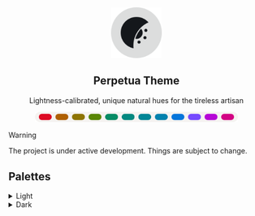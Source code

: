 <p align="center">
    <picture>
        <source media="(prefers-color-scheme: dark)" srcset="https://raw.githubusercontent.com/perpetuatheme/perpetua/main/logo/logo_circle_dark.png">
        <source media="(prefers-color-scheme: light)" srcset="https://raw.githubusercontent.com/perpetuatheme/perpetua/main/logo/logo_circle_light.png">
        <img alt="The Perpetua logo, a waning crescent flipped across the x-axis, with half a sun on the inside" width="100" src="https://raw.githubusercontent.com/perpetuatheme/perpetua/main/logo/logo_circle_light.png">
    </picture>
    <h2 align="center">Perpetua Theme</h2>
</p>

<p align="center">Lightness-calibrated, unique natural hues for the tireless artisan</p>

<p align="center">
    <picture>
        <source media="(prefers-color-scheme: dark)" srcset="https://raw.githubusercontent.com/perpetuatheme/perpetua/main/assets/palette_dark.png">
        <source media="(prefers-color-scheme: light)" srcset="https://raw.githubusercontent.com/perpetuatheme/perpetua/main/assets/palette_light.png">
        <img alt="Perpetua color palette" width="400" src="https://raw.githubusercontent.com/perpetuatheme/perpetua/main/assets/palette_light.png">
    </picture>
</p>

> [!WARNING]
> The project is under active development. Things are subject to change.

## Palettes

<details>
    <summary>Light</summary>
    <table>
        <thead>
            <tr>
                <th>Swatch</th>
                <th>Label</th>
                <th>Hex</th>
                <th>RGB</th>
                <th>Okhsl (approx.)</th>
            </tr>
        </thead>
        <tbody>
            <tr>
                <td align="center"><img alt="Perpetua Light: Red" height="22" src="./assets/swatch_light_red.png"></td>
                <td>Red</td>
                <td><code>#dd0c25</code></td>
                <td><code>rgb(221, 12, 37)</code></td>
                <td><code>okhsl(25, 99%, 50%)</code></td>
            </tr>
            <tr>
                <td align="center"><img alt="Perpetua Light: Orange" height="22" src="./assets/swatch_light_orange.png"></td>
                <td>Orange</td>
                <td><code>#af6001</code></td>
                <td><code>rgb(175, 96, 1)</code></td>
                <td><code>okhsl(59, 99%, 50%)</code></td>
            </tr>
            <tr>
                <td align="center"><img alt="Perpetua Light: Yellow" height="22" src="./assets/swatch_light_yellow.png"></td>
                <td>Yellow</td>
                <td><code>#8e7502</code></td>
                <td><code>rgb(142, 117, 2)</code></td>
                <td><code>okhsl(93, 99%, 50%)</code></td>
            </tr>
            <tr>
                <td align="center"><img alt="Perpetua Light: Lime" height="22" src="./assets/swatch_light_lime.png"></td>
                <td>Lime</td>
                <td><code>#5a8705</code></td>
                <td><code>rgb(90, 135, 5)</code></td>
                <td><code>okhsl(129, 99%, 50%)</code></td>
            </tr>
            <tr>
                <td align="center"><img alt="Perpetua Light: Green" height="22" src="./assets/swatch_light_green.png"></td>
                <td>Green</td>
                <td><code>#068c65</code></td>
                <td><code>rgb(6, 140, 101)</code></td>
                <td><code>okhsl(165, 99%, 50%)</code></td>
            </tr>
            <tr>
                <td align="center"><img alt="Perpetua Light: Turquoise" height="22" src="./assets/swatch_light_turquoise.png"></td>
                <td>Turquoise</td>
                <td><code>#038981</code></td>
                <td><code>rgb(3, 137, 129)</code></td>
                <td><code>okhsl(187, 99%, 50%)</code></td>
            </tr>
            <tr>
                <td align="center"><img alt="Perpetua Light: Cyan" height="22" src="./assets/swatch_light_cyan.png"></td>
                <td>Cyan</td>
                <td><code>#028696</code></td>
                <td><code>rgb(2, 134, 150)</code></td>
                <td><code>okhsl(209, 99%, 50%)</code></td>
            </tr>
            <tr>
                <td align="center"><img alt="Perpetua Light: Cerulean" height="22" src="./assets/swatch_light_cerulean.png"></td>
                <td>Cerulean</td>
                <td><code>#0282ae</code></td>
                <td><code>rgb(2, 130, 174)</code></td>
                <td><code>okhsl(231, 99%, 50%)</code></td>
            </tr>
            <tr>
                <td align="center"><img alt="Perpetua Light: Blue" height="22" src="./assets/swatch_light_blue.png"></td>
                <td>Blue</td>
                <td><code>#0476db</code></td>
                <td><code>rgb(4, 118, 219)</code></td>
                <td><code>okhsl(254, 99%, 50%)</code></td>
            </tr>
            <tr>
                <td align="center"><img alt="Perpetua Light: Violet" height="22" src="./assets/swatch_light_violet.png"></td>
                <td>Violet</td>
                <td><code>#764bfe</code></td>
                <td><code>rgb(118, 75, 254)</code></td>
                <td><code>okhsl(287, 99%, 50%)</code></td>
            </tr>
            <tr>
                <td align="center"><img alt="Perpetua Light: Lavender" height="22" src="./assets/swatch_light_lavender.png"></td>
                <td>Lavender</td>
                <td><code>#b607d7</code></td>
                <td><code>rgb(182, 7, 215)</code></td>
                <td><code>okhsl(319, 99%, 50%)</code></td>
            </tr>
            <tr>
                <td align="center"><img alt="Perpetua Light: Pink" height="22" src="./assets/swatch_light_pink.png"></td>
                <td>Pink</td>
                <td><code>#d30384</code></td>
                <td><code>rgb(211, 3, 132)</code></td>
                <td><code>okhsl(352, 99%, 50%)</code></td>
            </tr>
            <tr>
                <td align="center"><img alt="Perpetua Light: Red Back" height="22" src="./assets/swatch_light_red_back.png"></td>
                <td>Red Back</td>
                <td><code>#f2d5d2</code></td>
                <td><code>rgb(242, 213, 210)</code></td>
                <td><code>okhsl(25, 51%, 88%)</code></td>
            </tr>
            <tr>
                <td align="center"><img alt="Perpetua Light: Orange Back" height="22" src="./assets/swatch_light_orange_back.png"></td>
                <td>Orange Back</td>
                <td><code>#f1d8c4</code></td>
                <td><code>rgb(241, 216, 196)</code></td>
                <td><code>okhsl(59, 51%, 88%)</code></td>
            </tr>
            <tr>
                <td align="center"><img alt="Perpetua Light: Yellow Back" height="22" src="./assets/swatch_light_yellow_back.png"></td>
                <td>Yellow Back</td>
                <td><code>#e9ddb3</code></td>
                <td><code>rgb(233, 221, 179)</code></td>
                <td><code>okhsl(93, 51%, 88%)</code></td>
            </tr>
            <tr>
                <td align="center"><img alt="Perpetua Light: Lime Back" height="22" src="./assets/swatch_light_lime_back.png"></td>
                <td>Lime Back</td>
                <td><code>#cfe6b8</code></td>
                <td><code>rgb(207, 230, 184)</code></td>
                <td><code>okhsl(129, 51%, 88%)</code></td>
            </tr>
            <tr>
                <td align="center"><img alt="Perpetua Light: Green Back" height="22" src="./assets/swatch_light_green_back.png"></td>
                <td>Green Back</td>
                <td><code>#b9ead3</code></td>
                <td><code>rgb(185, 234, 211)</code></td>
                <td><code>okhsl(165, 51%, 88%)</code></td>
            </tr>
            <tr>
                <td align="center"><img alt="Perpetua Light: Turquoise Back" height="22" src="./assets/swatch_light_turquoise_back.png"></td>
                <td>Turquoise Back</td>
                <td><code>#b5e9e3</code></td>
                <td><code>rgb(181, 233, 227)</code></td>
                <td><code>okhsl(187, 51%, 88%)</code></td>
            </tr>
            <tr>
                <td align="center"><img alt="Perpetua Light: Cyan Back" height="22" src="./assets/swatch_light_cyan_back.png"></td>
                <td>Cyan Back</td>
                <td><code>#bbe6ee</code></td>
                <td><code>rgb(187, 230, 238)</code></td>
                <td><code>okhsl(209, 51%, 88%)</code></td>
            </tr>
            <tr>
                <td align="center"><img alt="Perpetua Light: Cerulean Back" height="22" src="./assets/swatch_light_cerulean_back.png"></td>
                <td>Cerulean Back</td>
                <td><code>#c5e2f2</code></td>
                <td><code>rgb(197, 226, 242)</code></td>
                <td><code>okhsl(231, 51%, 88%)</code></td>
            </tr>
            <tr>
                <td align="center"><img alt="Perpetua Light: Blue Back" height="22" src="./assets/swatch_light_blue_back.png"></td>
                <td>Blue Back</td>
                <td><code>#cfdff3</code></td>
                <td><code>rgb(207, 223, 243)</code></td>
                <td><code>okhsl(254, 51%, 88%)</code></td>
            </tr>
            <tr>
                <td align="center"><img alt="Perpetua Light: Violet Back" height="22" src="./assets/swatch_light_violet_back.png"></td>
                <td>Violet Back</td>
                <td><code>#dbdaf3</code></td>
                <td><code>rgb(219, 218, 243)</code></td>
                <td><code>okhsl(287, 51%, 88%)</code></td>
            </tr>
            <tr>
                <td align="center"><img alt="Perpetua Light: Lavender Back" height="22" src="./assets/swatch_light_lavender_back.png"></td>
                <td>Lavender Back</td>
                <td><code>#e9d5ee</code></td>
                <td><code>rgb(233, 213, 238)</code></td>
                <td><code>okhsl(319, 51%, 88%)</code></td>
            </tr>
            <tr>
                <td align="center"><img alt="Perpetua Light: Pink Back" height="22" src="./assets/swatch_light_pink_back.png"></td>
                <td>Pink Back</td>
                <td><code>#f1d4df</code></td>
                <td><code>rgb(241, 212, 223)</code></td>
                <td><code>okhsl(352, 51%, 88%)</code></td>
            </tr>
            <tr>
                <td align="center"><img alt="Perpetua Light: Base 0" height="22" src="./assets/swatch_light_base0.png"></td>
                <td>Base 0</td>
                <td><code>#f5f3f1</code></td>
                <td><code>rgb(245, 243, 241)</code></td>
                <td><code>okhsl(68, 12%, 96%)</code></td>
            </tr>
            <tr>
                <td align="center"><img alt="Perpetua Light: Base 1" height="22" src="./assets/swatch_light_base1.png"></td>
                <td>Base 1</td>
                <td><code>#edeae7</code></td>
                <td><code>rgb(237, 234, 231)</code></td>
                <td><code>okhsl(68, 11%, 93%)</code></td>
            </tr>
            <tr>
                <td align="center"><img alt="Perpetua Light: Base 2" height="22" src="./assets/swatch_light_base2.png"></td>
                <td>Base 2</td>
                <td><code>#e6e2de</code></td>
                <td><code>rgb(230, 226, 222)</code></td>
                <td><code>okhsl(68, 10%, 90%)</code></td>
            </tr>
            <tr>
                <td align="center"><img alt="Perpetua Light: Base 3" height="22" src="./assets/swatch_light_base3.png"></td>
                <td>Base 3</td>
                <td><code>#d6d1cb</code></td>
                <td><code>rgb(214, 209, 203)</code></td>
                <td><code>okhsl(68, 9%, 84%)</code></td>
            </tr>
            <tr>
                <td align="center"><img alt="Perpetua Light: Base 4" height="22" src="./assets/swatch_light_base4.png"></td>
                <td>Base 4</td>
                <td><code>#c6c0ba</code></td>
                <td><code>rgb(198, 192, 186)</code></td>
                <td><code>okhsl(68, 8%, 78%)</code></td>
            </tr>
            <tr>
                <td align="center"><img alt="Perpetua Light: Base 5" height="22" src="./assets/swatch_light_base5.png"></td>
                <td>Base 5</td>
                <td><code>#b6b0a9</code></td>
                <td><code>rgb(182, 176, 169)</code></td>
                <td><code>okhsl(68, 7%, 72%)</code></td>
            </tr>
            <tr>
                <td align="center"><img alt="Perpetua Light: Over 0" height="22" src="./assets/swatch_light_over0.png"></td>
                <td>Over 0</td>
                <td><code>#a5a09a</code></td>
                <td><code>rgb(165, 160, 154)</code></td>
                <td><code>okhsl(68, 6%, 66%)</code></td>
            </tr>
            <tr>
                <td align="center"><img alt="Perpetua Light: Over 1" height="22" src="./assets/swatch_light_over1.png"></td>
                <td>Over 1</td>
                <td><code>#95908b</code></td>
                <td><code>rgb(149, 144, 139)</code></td>
                <td><code>okhsl(68, 5%, 60%)</code></td>
            </tr>
            <tr>
                <td align="center"><img alt="Perpetua Light: Over 2" height="22" src="./assets/swatch_light_over2.png"></td>
                <td>Over 2</td>
                <td><code>#84817c</code></td>
                <td><code>rgb(132, 129, 124)</code></td>
                <td><code>okhsl(68, 4%, 54%)</code></td>
            </tr>
            <tr>
                <td align="center"><img alt="Perpetua Light: Text 0" height="22" src="./assets/swatch_light_text0.png"></td>
                <td>Text 0</td>
                <td><code>#4d4d4c</code></td>
                <td><code>rgb(77, 77, 76)</code></td>
                <td><code>okhsl(68, 1%, 33%)</code></td>
            </tr>
            <tr>
                <td align="center"><img alt="Perpetua Light: Text 1" height="22" src="./assets/swatch_light_text1.png"></td>
                <td>Text 1</td>
                <td><code>#5f5e5c</code></td>
                <td><code>rgb(95, 94, 92)</code></td>
                <td><code>okhsl(68, 2%, 40%)</code></td>
            </tr>
            <tr>
                <td align="center"><img alt="Perpetua Light: Text 2" height="22" src="./assets/swatch_light_text2.png"></td>
                <td>Text 2</td>
                <td><code>#726f6c</code></td>
                <td><code>rgb(114, 111, 108)</code></td>
                <td><code>okhsl(68, 3%, 47%)</code></td>
            </tr>
        </tbody>
    </table>
</details>

<details>
    <summary>Dark</summary>
    <table>
        <thead>
            <tr>
                <th>Swatch</th>
                <th>Label</th>
                <th>Hex</th>
                <th>RGB</th>
                <th>Okhsl (approx.)</th>
            </tr>
        </thead>
        <tbody>
            <tr>
                <td align="center"><img alt="Perpetua Dark: Red" height="22" src="./assets/swatch_dark_red.png"></td>
                <td>Red</td>
                <td><code>#ff9d94</code></td>
                <td><code>rgb(255, 157, 148)</code></td>
                <td><code>okhsl(25, 100%, 76%)</code></td>
            </tr>
            <tr>
                <td align="center"><img alt="Perpetua Dark: Orange" height="22" src="./assets/swatch_dark_orange.png"></td>
                <td>Orange</td>
                <td><code>#ffa353</code></td>
                <td><code>rgb(255, 163, 83)</code></td>
                <td><code>okhsl(59, 100%, 76%)</code></td>
            </tr>
            <tr>
                <td align="center"><img alt="Perpetua Dark: Yellow" height="22" src="./assets/swatch_dark_yellow.png"></td>
                <td>Yellow</td>
                <td><code>#dfb800</code></td>
                <td><code>rgb(223, 184, 0)</code></td>
                <td><code>okhsl(93, 100%, 76%)</code></td>
            </tr>
            <tr>
                <td align="center"><img alt="Perpetua Dark: Lime" height="22" src="./assets/swatch_dark_lime.png"></td>
                <td>Lime</td>
                <td><code>#90d400</code></td>
                <td><code>rgb(144, 212, 0)</code></td>
                <td><code>okhsl(129, 100%, 76%)</code></td>
            </tr>
            <tr>
                <td align="center"><img alt="Perpetua Dark: Green" height="22" src="./assets/swatch_dark_green.png"></td>
                <td>Green</td>
                <td><code>#00dca0</code></td>
                <td><code>rgb(0, 220, 160)</code></td>
                <td><code>okhsl(165, 100%, 76%)</code></td>
            </tr>
            <tr>
                <td align="center"><img alt="Perpetua Dark: Turquoise" height="22" src="./assets/swatch_dark_turquoise.png"></td>
                <td>Turquoise</td>
                <td><code>#00d8cb</code></td>
                <td><code>rgb(0, 216, 203)</code></td>
                <td><code>okhsl(187, 100%, 76%)</code></td>
            </tr>
            <tr>
                <td align="center"><img alt="Perpetua Dark: Cyan" height="22" src="./assets/swatch_dark_cyan.png"></td>
                <td>Cyan</td>
                <td><code>#00d3eb</code></td>
                <td><code>rgb(0, 211, 235)</code></td>
                <td><code>okhsl(209, 100%, 76%)</code></td>
            </tr>
            <tr>
                <td align="center"><img alt="Perpetua Dark: Cerulean" height="22" src="./assets/swatch_dark_cerulean.png"></td>
                <td>Cerulean</td>
                <td><code>#56caff</code></td>
                <td><code>rgb(86, 202, 255)</code></td>
                <td><code>okhsl(231, 100%, 76%)</code></td>
            </tr>
            <tr>
                <td align="center"><img alt="Perpetua Dark: Blue" height="22" src="./assets/swatch_dark_blue.png"></td>
                <td>Blue</td>
                <td><code>#8bbfff</code></td>
                <td><code>rgb(139, 191, 255)</code></td>
                <td><code>okhsl(254, 100%, 76%)</code></td>
            </tr>
            <tr>
                <td align="center"><img alt="Perpetua Dark: Violet" height="22" src="./assets/swatch_dark_violet.png"></td>
                <td>Violet</td>
                <td><code>#b6b1ff</code></td>
                <td><code>rgb(182, 177, 255)</code></td>
                <td><code>okhsl(287, 100%, 76%)</code></td>
            </tr>
            <tr>
                <td align="center"><img alt="Perpetua Dark: Lavender" height="22" src="./assets/swatch_dark_lavender.png"></td>
                <td>Lavender</td>
                <td><code>#ea95ff</code></td>
                <td><code>rgb(234, 149, 255)</code></td>
                <td><code>okhsl(319, 100%, 76%)</code></td>
            </tr>
            <tr>
                <td align="center"><img alt="Perpetua Dark: Pink" height="22" src="./assets/swatch_dark_pink.png"></td>
                <td>Pink</td>
                <td><code>#ff95c4</code></td>
                <td><code>rgb(255, 149, 196)</code></td>
                <td><code>okhsl(352, 100%, 76%)</code></td>
            </tr>
            <tr>
                <td align="center"><img alt="Perpetua Dark: Red Back" height="22" src="./assets/swatch_dark_red_back.png"></td>
                <td>Red Back</td>
                <td><code>#960d18</code></td>
                <td><code>rgb(150, 13, 24)</code></td>
                <td><code>okhsl(25, 97%, 34%)</code></td>
            </tr>
            <tr>
                <td align="center"><img alt="Perpetua Dark: Orange Back" height="22" src="./assets/swatch_dark_orange_back.png"></td>
                <td>Orange Back</td>
                <td><code>#763f02</code></td>
                <td><code>rgb(118, 63, 2)</code></td>
                <td><code>okhsl(59, 97%, 34%)</code></td>
            </tr>
            <tr>
                <td align="center"><img alt="Perpetua Dark: Yellow Back" height="22" src="./assets/swatch_dark_yellow_back.png"></td>
                <td>Yellow Back</td>
                <td><code>#5f4e03</code></td>
                <td><code>rgb(95, 78, 3)</code></td>
                <td><code>okhsl(93, 97%, 34%)</code></td>
            </tr>
            <tr>
                <td align="center"><img alt="Perpetua Dark: Lime Back" height="22" src="./assets/swatch_dark_lime_back.png"></td>
                <td>Lime Back</td>
                <td><code>#3c5a07</code></td>
                <td><code>rgb(60, 90, 7)</code></td>
                <td><code>okhsl(129, 97%, 34%)</code></td>
            </tr>
            <tr>
                <td align="center"><img alt="Perpetua Dark: Green Back" height="22" src="./assets/swatch_dark_green_back.png"></td>
                <td>Green Back</td>
                <td><code>#085e43</code></td>
                <td><code>rgb(8, 94, 67)</code></td>
                <td><code>okhsl(165, 97%, 34%)</code></td>
            </tr>
            <tr>
                <td align="center"><img alt="Perpetua Dark: Turquoise Back" height="22" src="./assets/swatch_dark_turquoise_back.png"></td>
                <td>Turquoise Back</td>
                <td><code>#045c56</code></td>
                <td><code>rgb(4, 92, 86)</code></td>
                <td><code>okhsl(187, 97%, 34%)</code></td>
            </tr>
            <tr>
                <td align="center"><img alt="Perpetua Dark: Cyan Back" height="22" src="./assets/swatch_dark_cyan_back.png"></td>
                <td>Cyan Back</td>
                <td><code>#035a65</code></td>
                <td><code>rgb(3, 90, 101)</code></td>
                <td><code>okhsl(209, 97%, 34%)</code></td>
            </tr>
            <tr>
                <td align="center"><img alt="Perpetua Dark: Cerulean Back" height="22" src="./assets/swatch_dark_cerulean_back.png"></td>
                <td>Cerulean Back</td>
                <td><code>#035776</code></td>
                <td><code>rgb(3, 87, 118)</code></td>
                <td><code>okhsl(231, 97%, 34%)</code></td>
            </tr>
            <tr>
                <td align="center"><img alt="Perpetua Dark: Blue Back" height="22" src="./assets/swatch_dark_blue_back.png"></td>
                <td>Blue Back</td>
                <td><code>#034f95</code></td>
                <td><code>rgb(3, 79, 149)</code></td>
                <td><code>okhsl(254, 97%, 34%)</code></td>
            </tr>
            <tr>
                <td align="center"><img alt="Perpetua Dark: Violet Back" height="22" src="./assets/swatch_dark_violet_back.png"></td>
                <td>Violet Back</td>
                <td><code>#5213c6</code></td>
                <td><code>rgb(82, 19, 198)</code></td>
                <td><code>okhsl(287, 97%, 34%)</code></td>
            </tr>
            <tr>
                <td align="center"><img alt="Perpetua Dark: Lavender Back" height="22" src="./assets/swatch_dark_lavender_back.png"></td>
                <td>Lavender Back</td>
                <td><code>#7c0493</code></td>
                <td><code>rgb(124, 4, 147)</code></td>
                <td><code>okhsl(319, 97%, 34%)</code></td>
            </tr>
            <tr>
                <td align="center"><img alt="Perpetua Dark: Pink Back" height="22" src="./assets/swatch_dark_pink_back.png"></td>
                <td>Pink Back</td>
                <td><code>#8f0259</code></td>
                <td><code>rgb(143, 2, 89)</code></td>
                <td><code>okhsl(352, 97%, 34%)</code></td>
            </tr>
            <tr>
                <td align="center"><img alt="Perpetua Dark: Base 0" height="22" src="./assets/swatch_dark_base0.png"></td>
                <td>Base 0</td>
                <td><code>#14171b</code></td>
                <td><code>rgb(20, 23, 27)</code></td>
                <td><code>okhsl(248, 9%, 10%)</code></td>
            </tr>
            <tr>
                <td align="center"><img alt="Perpetua Dark: Base 1" height="22" src="./assets/swatch_dark_base1.png"></td>
                <td>Base 1</td>
                <td><code>#1a1e22</code></td>
                <td><code>rgb(26, 30, 34)</code></td>
                <td><code>okhsl(248, 10%, 13%)</code></td>
            </tr>
            <tr>
                <td align="center"><img alt="Perpetua Dark: Base 2" height="22" src="./assets/swatch_dark_base2.png"></td>
                <td>Base 2</td>
                <td><code>#21252a</code></td>
                <td><code>rgb(33, 37, 42)</code></td>
                <td><code>okhsl(248, 11%, 16%)</code></td>
            </tr>
            <tr>
                <td align="center"><img alt="Perpetua Dark: Base 3" height="22" src="./assets/swatch_dark_base3.png"></td>
                <td>Base 3</td>
                <td><code>#33383d</code></td>
                <td><code>rgb(51, 56, 61)</code></td>
                <td><code>okhsl(248, 9%, 24%)</code></td>
            </tr>
            <tr>
                <td align="center"><img alt="Perpetua Dark: Base 4" height="22" src="./assets/swatch_dark_base4.png"></td>
                <td>Base 4</td>
                <td><code>#464b51</code></td>
                <td><code>rgb(70, 75, 81)</code></td>
                <td><code>okhsl(248, 8%, 32%)</code></td>
            </tr>
            <tr>
                <td align="center"><img alt="Perpetua Dark: Base 5" height="22" src="./assets/swatch_dark_base5.png"></td>
                <td>Base 5</td>
                <td><code>#595f65</code></td>
                <td><code>rgb(89, 95, 101)</code></td>
                <td><code>okhsl(248, 7%, 40%)</code></td>
            </tr>
            <tr>
                <td align="center"><img alt="Perpetua Dark: Over 0" height="22" src="./assets/swatch_dark_over0.png"></td>
                <td>Over 0</td>
                <td><code>#6d7378</code></td>
                <td><code>rgb(109, 115, 120)</code></td>
                <td><code>okhsl(248, 6%, 48%)</code></td>
            </tr>
            <tr>
                <td align="center"><img alt="Perpetua Dark: Over 1" height="22" src="./assets/swatch_dark_over1.png"></td>
                <td>Over 1</td>
                <td><code>#82878c</code></td>
                <td><code>rgb(130, 135, 140)</code></td>
                <td><code>okhsl(248, 5%, 56%)</code></td>
            </tr>
            <tr>
                <td align="center"><img alt="Perpetua Dark: Over 2" height="22" src="./assets/swatch_dark_over2.png"></td>
                <td>Over 2</td>
                <td><code>#989ca0</code></td>
                <td><code>rgb(152, 156, 160)</code></td>
                <td><code>okhsl(248, 4%, 64%)</code></td>
            </tr>
            <tr>
                <td align="center"><img alt="Perpetua Dark: Text 0" height="22" src="./assets/swatch_dark_text0.png"></td>
                <td>Text 0</td>
                <td><code>#dcdddd</code></td>
                <td><code>rgb(220, 221, 221)</code></td>
                <td><code>okhsl(248, 1%, 88%)</code></td>
            </tr>
            <tr>
                <td align="center"><img alt="Perpetua Dark: Text 1" height="22" src="./assets/swatch_dark_text1.png"></td>
                <td>Text 1</td>
                <td><code>#c5c7c8</code></td>
                <td><code>rgb(197, 199, 200)</code></td>
                <td><code>okhsl(248, 2%, 80%)</code></td>
            </tr>
            <tr>
                <td align="center"><img alt="Perpetua Dark: Text 2" height="22" src="./assets/swatch_dark_text2.png"></td>
                <td>Text 2</td>
                <td><code>#aeb1b4</code></td>
                <td><code>rgb(174, 177, 180)</code></td>
                <td><code>okhsl(248, 3%, 72%)</code></td>
            </tr>
        </tbody>
    </table>
</details>
